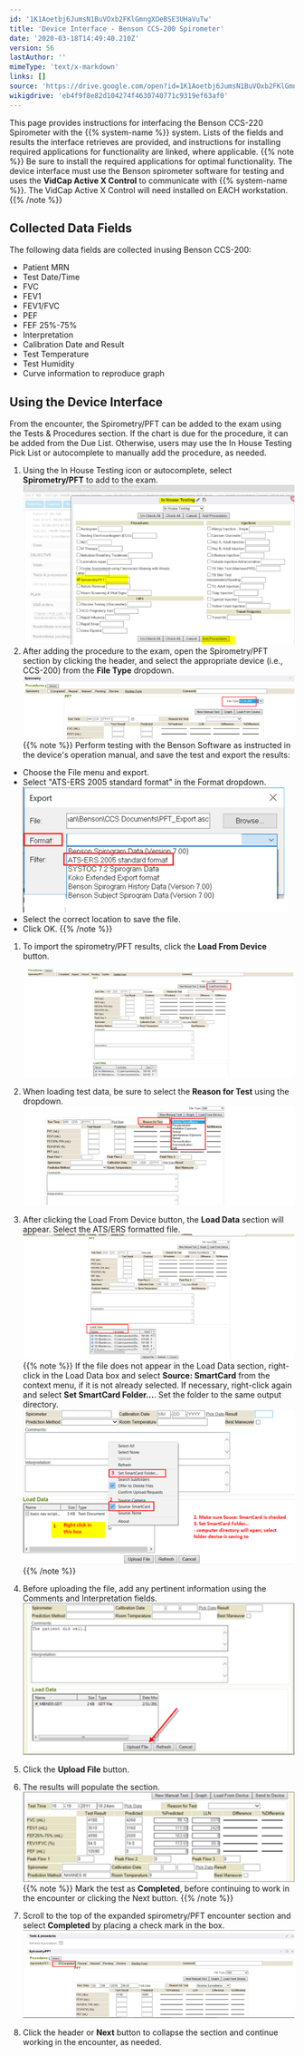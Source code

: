 ```yaml
---
id: '1K1Aoetbj6JumsN1BuVOxb2FKlGmngXOeBSE3UHaVuTw'
title: 'Device Interface - Benson CCS-200 Spirometer'
date: '2020-03-18T14:49:40.210Z'
version: 56
lastAuthor: ''
mimeType: 'text/x-markdown'
links: []
source: 'https://drive.google.com/open?id=1K1Aoetbj6JumsN1BuVOxb2FKlGmngXOeBSE3UHaVuTw'
wikigdrive: 'eb4f9f8e82d104274f4630740771c9319ef63af0'
---
```

This page provides instructions for interfacing the Benson CCS-220 Spirometer with the {{% system-name %}} system. Lists of the fields and results the interface retrieves are provided, and instructions for installing required applications for functionality are linked, where applicable. 
{{% note %}}
Be sure to install the required applications for optimal functionality. The device interface must use the Benson spirometer software for testing and uses the **VidCap Active X Control** to communicate with {{% system-name %}}. The VidCap Active X Control will need installed on EACH workstation.
{{% /note %}}

## Collected Data Fields

The following data fields are collected in![](device-interface-benson-ccs-200-spirometer.assets/1000020100000001000000014C77D75F6DC67A52.png)using Benson CCS-200:
* Patient MRN
* Test Date/Time
* FVC
* FEV1
* FEV1/FVC
* PEF
* FEF 25%-75%
* Interpretation
* Calibration Date and Result
* Test Temperature
* Test Humidity
* Curve information to reproduce graph

## Using the Device Interface

From the encounter, the Spirometry/PFT can be added to the exam using the Tests & Procedures section. If the chart is due for the procedure, it can be added from the Due List. Otherwise, users may use the In House Testing Pick List or autocomplete to manually add the procedure, as needed.
1. Using the In House Testing icon or autocomplete, select <strong>Spirometry/PFT</strong> to add to the exam. 
![](device-interface-benson-ccs-200-spirometer.assets/10000201000002CE000001A60EAFD2F17959D998.png)
2. After adding the procedure to the exam, open the Spirometry/PFT section by clicking the header, and select the appropriate device (i.e., CCS-200) from the <strong>File Type</strong> dropdown.
![](device-interface-benson-ccs-200-spirometer.assets/10000201000002CE000000A6A63619E4B7D34DB9.png)
{{% note %}}
Perform testing with the Benson Software as instructed in the device's operation manual, and save the test and export the results:
* Choose the File menu and export.
* Select "ATS-ERS 2005 standard format" in the Format dropdown.
  <img src="device-interface-benson-ccs-200-spirometer.assets/10000201000001D2000000DEF6A3E3759A888C7D.png" />
* Select the correct location to save the file.
* Click OK.
{{% /note %}}
1. To import the spirometry/PFT results, click the <strong>Load From Device</strong> button.

   <img src="device-interface-benson-ccs-200-spirometer.assets/10000201000002CE0000011FB6AD8406196B78CC.png" />

2. When loading test data, be sure to select the <strong>Reason for Test</strong> using the dropdown.
![](device-interface-benson-ccs-200-spirometer.assets/10000201000002CD00000105A79809A3EFC53D4A.png)
3. After clicking the Load From Device button, the <strong>Load Data</strong> section will appear. Select the ATS/ERS formatted file. 
![](device-interface-benson-ccs-200-spirometer.assets/10000201000002CC00000149B3952D8AAAFAA0BB.png)
{{% note %}}
If the file does not appear in the Load Data section, right-click in the Load Data box and select **Source: SmartCard** from the context menu, if it is not already selected. If necessary, right-click again and select **Set SmartCard Folder...**. Set the folder to the same output directory.
![](device-interface-benson-ccs-200-spirometer.assets/100002010000023500000142ECD67BFED325D337.png)
{{% /note %}}
4. Before uploading the file, add any pertinent information using the Comments and Interpretation fields.
![](device-interface-benson-ccs-200-spirometer.assets/10000201000001FE0000011DAF9AC161887FAF94.png)
5. Click the <strong>Upload File</strong> button.
6. The results will populate the section.
![](device-interface-benson-ccs-200-spirometer.assets/100002010000024A000000C238FAA8745D214043.png)
{{% note %}}
Mark the test as **Completed**, before continuing to work in the encounter or clicking the Next button.
{{% /note %}}
7. Scroll to the top of the expanded spirometry/PFT encounter section and select <strong>Completed</strong> by placing a check mark in the box.
![](device-interface-benson-ccs-200-spirometer.assets/10000201000002CF000000E932202CDDE94707DB.png)
8. Click the header or <strong>Next</strong> button to collapse the section and continue working in the encounter, as needed.

